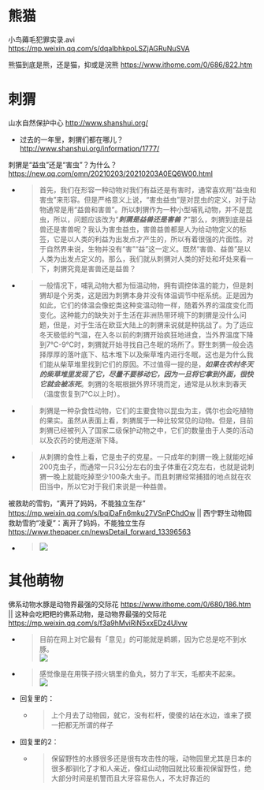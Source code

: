 
# 熊猫

小鸟薅毛犯罪实录.avi https://mp.weixin.qq.com/s/dqaIbhkpoLSZjAGRuNuSVA

熊猫到底是熊，还是猫，抑或是浣熊 https://www.ithome.com/0/686/822.htm

# 刺猬

山水自然保护中心 http://www.shanshui.org/
- 过去的一年里，刺猬们都在哪儿？ http://www.shanshui.org/information/1777/

刺猬是“益虫”还是“害虫”？为什么？ https://new.qq.com/omn/20210203/20210203A0EQ6W00.html
- > 首先，我们在形容一种动物对我们有益还是有害时，通常喜欢用“益虫和害虫”来形容。但是严格意义上说，“害虫益虫”是对昆虫的定义，对于动物通常是用“益兽和害兽”。所以刺猬作为一种小型哺乳动物，并不是昆虫，所以，问题应该改为“***刺猬是益兽还是害兽？***”那么，刺猬到底是益兽还是害兽呢？我认为害虫益虫，害兽益兽都是人为给动物定义的标签，它是以人类的利益为出发点才产生的，所以有着很强的片面性。对于自然界来说，生物并没有“害”“益”这一定义。既然“害兽、益兽”是以人类为出发点定义的。那么，我们就从刺猬对人类的好处和坏处来看一下，刺猬究竟是害兽还是益兽？
- > 一般情况下，哺乳动物大都为恒温动物，拥有调控体温的能力，但是刺猬却是个另类，这是因为刺猬本身并没有体温调节中枢系统。正是因为如此，它们的体温会像蛇类这种变温动物一样，随着外界的温度变化而变化。这种能力的缺失对于生活在非洲热带环境下的刺猬是没什么问题，但是，对于生活在欧亚大陆上的刺猬来说就是种挑战了。为了适应冬天极低的气温，在入冬以前的刺猬开始疯狂地进食，当外界温度下降到7℃-9℃时，刺猬就开始寻找自己冬眠的场所了。野生刺猬一般会选择厚厚的落叶底下、枯木堆下以及柴草堆内进行冬眠，这也是为什么我们能从柴草堆里找到它们的原因。不过值得一提的是，***如果在农村冬天的柴草堆里发现了它，尽量不要移动它，因为一旦将它拿到外面，很快它就会被冻死***。刺猬的冬眠根据外界环境而定，通常是从秋末到春天（温度恢复到7℃以上时）。
- > 刺猬是一种杂食性动物，它们的主要食物以昆虫为主，偶尔也会吃植物的果实。虽然从表面上看，刺猬属于一种比较常见的动物。但是，目前刺猬已经被列入了国家二级保护动物之中，它们的数量由于人类的活动以及农药的使用逐渐下降。
- > 从刺猬的食性上看，它是虫子的克星。一只成年的刺猬一晚上就能吃掉200克虫子，而通常一只3公分左右的虫子体重在2克左右，也就是说刺猬一晚上就能吃掉至少100条大虫子。而且刺猬经常捕猎的地点就在农田当中，所以它对于我们来说是一种益兽。

被救助的雪豹，“离开了妈妈，不能独立生存” https://mp.weixin.qq.com/s/bqjDaFn6mku27VSnPChdOw || 西宁野生动物园救助雪豹“凌夏”：离开了妈妈，不能独立生存 https://www.thepaper.cn/newsDetail_forward_13396563
- > ![](https://imagecloud.thepaper.cn/thepaper/image/140/356/483.jpg)

# 其他萌物

佛系动物水豚是动物界最强的交际花 https://www.ithome.com/0/680/186.htm || 这种会吃粑粑的佛系动物，是动物界最强的交际花 https://mp.weixin.qq.com/s/f3a9hMviRiN5xxEDz4Ulvw
- > 目前在网上对它最有「意见」的可能就是鹈鹕，因为它总是吃不到水豚。 <br> ![](https://img.ithome.com/newsuploadfiles/2023/3/16d7ef5e-0079-4de3-8d4d-bf4cf84579f9.gif)
- > 感觉像是在用筷子捞火锅里的鱼丸，努力了半天，毛都夹不起来。 <br> ![](https://img.ithome.com/newsuploadfiles/2023/3/fd9db68c-aab8-444e-b686-d2be69d89f8a.gif)
- 回复里的：
  * > 上个月去了动物园，就它，没有栏杆，傻傻的站在水边，谁来了摸一把都无所谓的样子
- 回复里的2：
  * > 保留野性的水豚很多还是很有攻击性的哦，动物园里尤其是日本的很多都驯化了才和人亲近，像红山动物园就比较重视保留野性，绝大部分时间是机警而且大牙容易伤人，不太好靠近的
